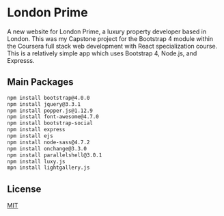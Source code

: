 # London Prime

A new website for London Prime, a luxury property developer based in London. This was my Capstone project for the Bootstrap 4 module within the Coursera full stack web development with React specialization course. This is a relatively simple app which uses Bootstrap 4, Node.js, and Expresss.

## Main Packages

```bash
npm install bootstrap@4.0.0
npm install jquery@3.3.1
npm install popper.js@1.12.9
npm install font-awesome@4.7.0
npm install bootstrap-social
npm install express
npm install ejs
npm install node-sass@4.7.2 
npm install onchange@3.3.0
npm install parallelshell@3.0.1
npm install luxy.js
mpn install lightgallery.js
```
## License
[MIT](https://choosealicense.com/licenses/mit/)